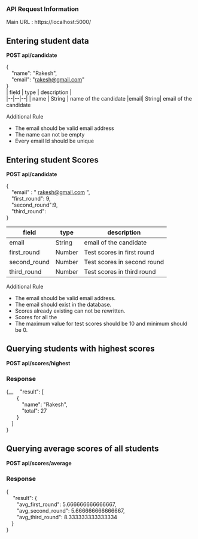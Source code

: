 ### API Request Information 

Main URL : https://localhost:5000/

## Entering student data

**POST api/candidate**

{ <br/>
&emsp;"name": "Rakesh",<br/>
&emsp;"email": "rakesh@gmail.com"<br/>
}<br/>
| field | type | description |  
|--|--|--|
| name | String | name of the candidate
|email| String| email of the candidate 

Additional Rule

 - The email should be valid email address
 - The name can not be empty
 - Every email Id should be unique

## Entering student Scores

**POST api/candidate**

{<br/>
&emsp;"email" : " rakesh@gmail.com ",<br/>
&emsp;"first_round": 9,<br/>
&emsp;"second_round":9,<br/>
&emsp;"third_round":<br/>
}<br/>


| field | type | description |  
|--|--|--|
|email| String| email of the candidate 
|first_round| Number| Test scores in first round
|second_round| Number| Test scores in second round
|third_round| Number| Test scores in third round

Additional Rule

 - The email should be valid email address.
 - The email should exist in the database.
 - Scores already existing can not be rewritten.
 - Scores for all the 
 - The maximum value for test scores should be 10 and minimum should be 0.

## Querying students with highest scores

**POST api/scores/highest**

### Response
{__
&emsp;"result": [<br/>
&emsp;&emsp;{<br/>
&emsp;&emsp;&emsp;"name": "Rakesh",<br/>
&emsp;&emsp;&emsp;"total": 27<br/>
&emsp;&emsp;}<br/>
&emsp;]<br/>
}<br/>

## Querying average scores of all students

**POST api/scores/average**

### Response

{<br/>
&emsp; "result": {<br/>
&emsp;&emsp;"avg_first_round": 5.666666666666667,<br/>
&emsp;&emsp;"avg_second_round": 5.666666666666667,<br/>
&emsp;&emsp;"avg_third_round": 8.333333333333334<br/>
&emsp;}<br/>
}

